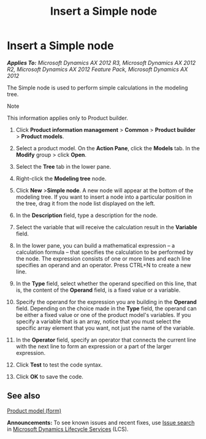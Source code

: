 ﻿---
title: Insert a Simple node
TOCTitle: Insert a Simple node
ms:assetid: a753fc6b-62f6-41be-916f-184aa2d01246
ms:mtpsurl: https://technet.microsoft.com/en-us/library/Aa550305(v=AX.60)
ms:contentKeyID: 36058877
ms.date: 04/18/2014
mtps_version: v=AX.60
---

# Insert a Simple node 


_**Applies To:** Microsoft Dynamics AX 2012 R3, Microsoft Dynamics AX 2012 R2, Microsoft Dynamics AX 2012 Feature Pack, Microsoft Dynamics AX 2012_

The Simple node is used to perform simple calculations in the modeling tree.


> [!NOTE]
> <P>This information applies only to Product builder.</P>



1.  Click **Product information management** \> **Common** \> **Product builder** \> **Product models**.

2.  Select a product model. On the **Action Pane**, click the **Models** tab. In the **Modify** group \> click **Open**.

3.  Select the **Tree** tab in the lower pane.

4.  Right-click the **Modeling tree** node.

5.  Click **New** \>**Simple node**. A new node will appear at the bottom of the modeling tree. If you want to insert a node into a particular position in the tree, drag it from the node list displayed on the left.

6.  In the **Description** field, type a description for the node.

7.  Select the variable that will receive the calculation result in the **Variable** field.

8.  In the lower pane, you can build a mathematical expression – a calculation formula – that specifies the calculation to be performed by the node. The expression consists of one or more lines and each line specifies an operand and an operator. Press CTRL+N to create a new line.

9.  In the **Type** field, select whether the operand specified on this line, that is, the content of the **Operand** field, is a fixed value or a variable.

10. Specify the operand for the expression you are building in the **Operand** field. Depending on the choice made in the **Type** field, the operand can be either a fixed value or one of the product model's variables. If you specify a variable that is an array, notice that you must select the specific array element that you want, not just the name of the variable.

11. In the **Operator** field, specify an operator that connects the current line with the next line to form an expression or a part of the larger expression.

12. Click **Test** to test the code syntax.

13. Click **OK** to save the code.

## See also

[Product model (form)](https://technet.microsoft.com/en-us/library/aa574919\(v=ax.60\))

  
**Announcements:** To see known issues and recent fixes, use [Issue search](http://go.microsoft.com/fwlink/?linkid=389258) in [Microsoft Dynamics Lifecycle Services](http://go.microsoft.com/fwlink/?linkid=306505) (LCS).

